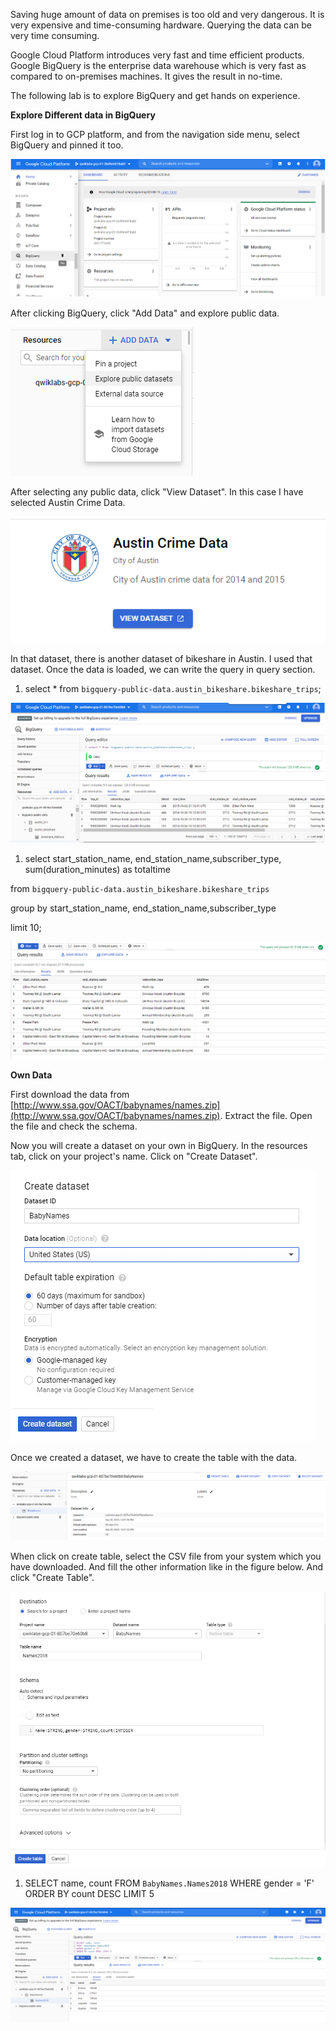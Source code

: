 Saving huge amount of data on premises is too old and very dangerous. It is very expensive and time-consuming hardware. Querying the data can be very time consuming.

Google Cloud Platform introduces very fast and time efficient products. Google BigQuery is the enterprise data warehouse which is very fast as compared to on-premises machines. It gives the result in no-time.

The following lab is to explore BigQuery and get hands on experience.

**Explore Different data in BigQuery**

First log in to GCP platform, and from the navigation side menu, select BigQuery and pinned it too.

![Test Image 4]( https://github.com/acadali/Explore-a-BigQuery-Public-Dataset/blob/master/1.png)

After clicking BigQuery, click &quot;Add Data&quot; and explore public data.

![Test Image 4]( https://github.com/acadali/Explore-a-BigQuery-Public-Dataset/blob/master/2.png)

After selecting any public data, click &quot;View Dataset&quot;. In this case I have selected Austin Crime Data.

![Test Image 4]( https://github.com/acadali/Explore-a-BigQuery-Public-Dataset/blob/master/3.png)

In that dataset, there is another dataset of bikeshare in Austin. I used that dataset. Once the data is loaded, we can write the query in query section.

1. select \* from `bigquery-public-data.austin_bikeshare.bikeshare_trips`;

![Test Image 4]( https://github.com/acadali/Explore-a-BigQuery-Public-Dataset/blob/master/4.png)

1. select start\_station\_name, end\_station\_name,subscriber\_type, sum(duration\_minutes) as totaltime

from `bigquery-public-data.austin_bikeshare.bikeshare_trips`

group by start\_station\_name, end\_station\_name,subscriber\_type

limit 10;

![Test Image 4]( https://github.com/acadali/Explore-a-BigQuery-Public-Dataset/blob/master/5.png)

**Own Data**

First download the data from [http://www.ssa.gov/OACT/babynames/names.zip](http://www.ssa.gov/OACT/babynames/names.zip). Extract the file. Open the file and check the schema.

Now you will create a dataset on your own in BigQuery. In the resources tab, click on your project&#39;s name. Click on &quot;Create Dataset&quot;.

![Test Image 4]( https://github.com/acadali/Explore-a-BigQuery-Public-Dataset/blob/master/6.png)

Once we created a dataset, we have to create the table with the data.

![Test Image 4]( https://github.com/acadali/Explore-a-BigQuery-Public-Dataset/blob/master/7.png)

When click on create table, select the CSV file from your system which you have downloaded. And fill the other information like in the figure below. And click &quot;Create Table&quot;.

![Test Image 4](https://github.com/acadali/Explore-a-BigQuery-Public-Dataset/blob/master/8.png)

1. SELECT name, count FROM `BabyNames.Names2018` WHERE gender = &#39;F&#39; ORDER BY count DESC LIMIT 5

![Test Image 4]( https://github.com/acadali/Explore-a-BigQuery-Public-Dataset/blob/master/9.png)
